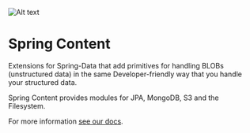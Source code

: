 ![Alt text](https://travis-ci.org/EMC-Dojo/spring-content.svg?branch=master)

# Spring Content

Extensions for Spring-Data that add primitives for handling BLOBs (unstructured data) in the same Developer-friendly way that you handle your structured data.

Spring Content provides modules for JPA, MongoDB, S3 and the Filesystem.

For more information [see our docs](https://paulcwarren.github.io/spring-content/).
